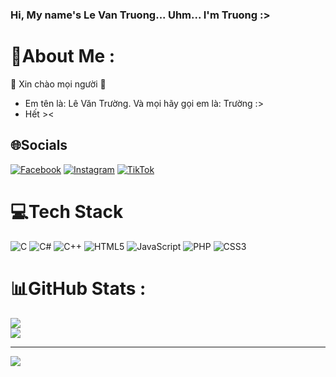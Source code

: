 ### Hi, My name's Le Van Truong... Uhm... I'm Truong :>

# 💫About Me :
🌱 Xin chào mọi người 🌱
- Em tên là: Lê Văn Trường. Và mọi hãy gọi em là: Trường :>
- Hết ><

## 🌐Socials
[![Facebook](https://img.shields.io/badge/Facebook-%231877F2.svg?logo=Facebook&logoColor=white)](https://www.facebook.com/Lvt2212/) [![Instagram](https://img.shields.io/badge/Instagram-%23E4405F.svg?logo=Instagram&logoColor=white)](https://www.instagram.com/leev.truong/) [![TikTok](https://img.shields.io/badge/TikTok-%23000000.svg?logo=TikTok&logoColor=white)](https://www.tiktok.com/@leev.truong) 

# 💻Tech Stack
![C](https://img.shields.io/badge/c-%2300599C.svg?style=for-the-badge&logo=c&logoColor=white) ![C#](https://img.shields.io/badge/c%23-%23239120.svg?style=for-the-badge&logo=c-sharp&logoColor=white) ![C++](https://img.shields.io/badge/c++-%2300599C.svg?style=for-the-badge&logo=c%2B%2B&logoColor=white) ![HTML5](https://img.shields.io/badge/html5-%23E34F26.svg?style=for-the-badge&logo=html5&logoColor=white) ![JavaScript](https://img.shields.io/badge/javascript-%23323330.svg?style=for-the-badge&logo=javascript&logoColor=%23F7DF1E) ![PHP](https://img.shields.io/badge/php-%23777BB4.svg?style=for-the-badge&logo=php&logoColor=white) ![CSS3](https://img.shields.io/badge/css3-%231572B6.svg?style=for-the-badge&logo=css3&logoColor=white)
# 📊GitHub Stats :
![](https://github-readme-stats.vercel.app/api?username=leevtruong&theme=radical&hide_border=false&include_all_commits=false&count_private=false)<br/>
![](https://github-readme-streak-stats.herokuapp.com/?user=leevtruong&theme=radical&hide_border=false)<br/>

---
[![](https://visitcount.itsvg.in/api?id=leevtruong&icon=0&color=0)](https://visitcount.itsvg.in)

